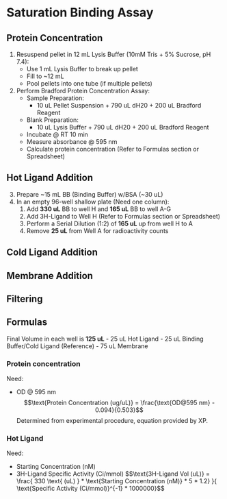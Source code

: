 # Saturation Binding Assay
## Protein Concentration
1. Resuspend pellet in 12 mL Lysis Buffer (10mM Tris + 5% Sucrose, pH 7.4):
    - Use 1 mL Lysis Buffer to break up pellet
    - Fill to ~12 mL
    - Pool pellets into one tube (if multiple pellets)
2. Perform Bradford Protein Concentration Assay:
    - Sample Preparation:
        - 10 uL Pellet Suspension + 790 uL dH20 + 200 uL Bradford Reagent
    - Blank Preparation:
        - 10 uL Lysis Buffer + 790 uL dH20 + 200 uL Bradford Reagent
    - Incubate @ RT 10 min
    - Measure absorbance @ 595 nm
    - Calculate protein concentration (Refer to Formulas section or Spreadsheet)
## Hot Ligand Addition
3. Prepare ~15 mL BB (Binding Buffer) w/BSA (~30 uL)
4. In an empty 96-well shallow plate (Need one column):
    1. Add **330 uL** BB to well H and **165 uL** BB to well A-G
    2. Add 3H-Ligand to Well H (Refer to Formulas section or Spreadsheet)
    3. Perform a Serial Dilution (1:2) of **165 uL** up from well H to A
    4. Remove **25 uL** from Well A for radioactivity counts

## Cold Ligand Addition

## Membrane Addition

## Filtering

## Formulas
Final Volume in each well is **125 uL**
    - 25 uL Hot Ligand
    - 25 uL Binding Buffer/Cold Ligand (Reference)
    - 75 uL Membrane

### Protein concentration
Need:
- OD @ 595 nm
$$\text{Protein Concentration (ug/uL)} = \frac{\text{OD@595 nm} - 0.094}{0.503}$$
Determined from experimental procedure, equation provided by XP.

### Hot Ligand
Need:
- Starting Concentration (nM)
- 3H-Ligand Specific Activity (Ci/mmol)
$$\text{3H-Ligand Vol (uL)} = \frac{ 330 \text{ (uL) } * \text{Starting Concentration (nM)} * 5 * 1.2} }{ \text{Specific Activity (Ci/mmol)}^{-1} * 1000000}$$
